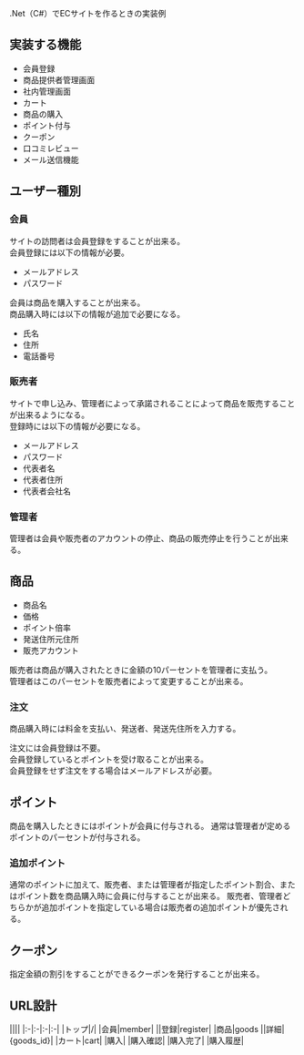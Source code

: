 .Net（C#）でECサイトを作るときの実装例

## 実装する機能

- 会員登録
- 商品提供者管理画面
- 社内管理画面
- カート
- 商品の購入
- ポイント付与
- クーポン
- 口コミレビュー
- メール送信機能

## ユーザー種別

### 会員

サイトの訪問者は会員登録をすることが出来る。  
会員登録には以下の情報が必要。

- メールアドレス
- パスワード

会員は商品を購入することが出来る。  
商品購入時には以下の情報が追加で必要になる。

- 氏名
- 住所
- 電話番号

### 販売者

サイトで申し込み、管理者によって承諾されることによって商品を販売することが出来るようになる。  
登録時には以下の情報が必要になる。

- メールアドレス
- パスワード
- 代表者名
- 代表者住所
- 代表者会社名

### 管理者

管理者は会員や販売者のアカウントの停止、商品の販売停止を行うことが出来る。

## 商品

- 商品名
- 価格
- ポイント倍率
- 発送住所元住所
- 販売アカウント

販売者は商品が購入されたときに金額の10パーセントを管理者に支払う。  
管理者はこのパーセントを販売者によって変更することが出来る。

### 注文
商品購入時には料金を支払い、発送者、発送先住所を入力する。

注文には会員登録は不要。  
会員登録しているとポイントを受け取ることが出来る。  
会員登録をせず注文をする場合はメールアドレスが必要。

## ポイント
商品を購入したときにはポイントが会員に付与される。
通常は管理者が定めるポイントのパーセントが付与される。

### 追加ポイント

通常のポイントに加えて、販売者、または管理者が指定したポイント割合、またはポイント数を商品購入時に会員に付与することが出来る。
販売者、管理者どちらかが追加ポイントを指定している場合は販売者の追加ポイントが優先される。

## クーポン
指定金額の割引をすることができるクーポンを発行することが出来る。  


## URL設計

||||
|:-|:-|:-|:-|
|トップ|/|
|会員|member|
||登録|register|
|商品|goods
||詳細|{goods_id}|
|カート|cart|
|購入|
|購入確認|
|購入完了|
|購入履歴|